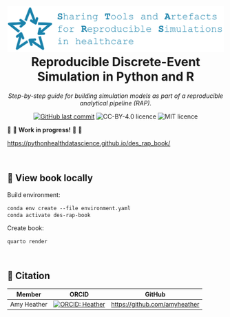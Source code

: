 <h1 align="center">
  <a href="https://github.com/pythonhealthdatascience"><img src="images/stars_banner.png" alt="Markdownify"></a>
  <br>
  Reproducible Discrete-Event Simulation in Python and R
  <br>
</h1>

<p align="center">
  <i align="center">Step-by-step guide for building simulation models as part of a reproducible analytical pipeline (RAP).</i>
</p>

<p align="center">
    <a href="#"><img src="https://img.shields.io/github/last-commit/pythonhealthdatascience/des_rap_book" alt="GitHub last commit" /></a>
    <img src="https://img.shields.io/badge/text_licence-CC--BY--SA--4.0-lightblue.svg" alt="CC-BY-4.0 licence"/>
    <img src="https://img.shields.io/badge/code_licence-MIT-blue.svg" alt="MIT licence"/>
</p>

🚧 🔶 **Work in progress!** 🔶 🚧

https://pythonhealthdatascience.github.io/des_rap_book/

<br>

## 📖 View book locally

Build environment:

```
conda env create --file environment.yaml
conda activate des-rap-book
```

Create book:

```
quarto render
```

<br>

## 📝 Citation

| Member | ORCID | GitHub |
| --- | --- | --- |
| Amy Heather | [![ORCID: Heather](https://img.shields.io/badge/ORCID-0000--0002--6596--3479-brightgreen)](https://orcid.org/0000-0002-6596-3479) | https://github.com/amyheather |
